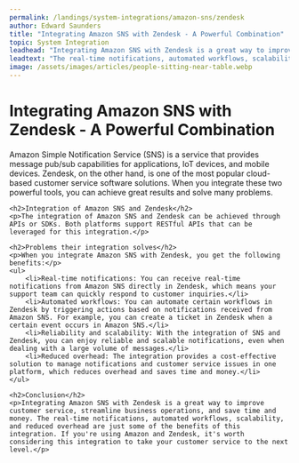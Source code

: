 ```yaml
---
permalink: /landings/system-integrations/amazon-sns/zendesk
author: Edward Saunders
title: "Integrating Amazon SNS with Zendesk - A Powerful Combination"
topic: System Integration
leadhead: "Integrating Amazon SNS with Zendesk is a great way to improve customer service, streamline business operations, and save time and money"
leadtext: "The real-time notifications, automated workflows, scalability, and reduced overhead are just some of the benefits of this integration. If you're using Amazon and Zendesk, it's worth considering this integration to take your customer service to the next level."
image: /assets/images/articles/people-sitting-near-table.webp
---
```

<div class="arttext">	<h1>Integrating Amazon SNS with Zendesk - A Powerful Combination</h1>
	<p>Amazon Simple Notification Service (SNS) is a service that provides message pub/sub capabilities for applications, IoT devices, and mobile devices. Zendesk, on the other hand, is one of the most popular cloud-based customer service software solutions. When you integrate these two powerful tools, you can achieve great results and solve many problems.</p>

	<h2>Integration of Amazon SNS and Zendesk</h2>
	<p>The integration of Amazon SNS and Zendesk can be achieved through APIs or SDKs. Both platforms support RESTful APIs that can be leveraged for this integration.</p>

	<h2>Problems their integration solves</h2>
	<p>When you integrate Amazon SNS with Zendesk, you get the following benefits:</p>
	<ul>
		<li>Real-time notifications: You can receive real-time notifications from Amazon SNS directly in Zendesk, which means your support team can quickly respond to customer inquiries.</li>
		<li>Automated workflows: You can automate certain workflows in Zendesk by triggering actions based on notifications received from Amazon SNS. For example, you can create a ticket in Zendesk when a certain event occurs in Amazon SNS.</li>
		<li>Reliability and scalability: With the integration of SNS and Zendesk, you can enjoy reliable and scalable notifications, even when dealing with a large volume of messages.</li>
		<li>Reduced overhead: The integration provides a cost-effective solution to manage notifications and customer service issues in one platform, which reduces overhead and saves time and money.</li>
	</ul>

	<h2>Conclusion</h2>
	<p>Integrating Amazon SNS with Zendesk is a great way to improve customer service, streamline business operations, and save time and money. The real-time notifications, automated workflows, scalability, and reduced overhead are just some of the benefits of this integration. If you're using Amazon and Zendesk, it's worth considering this integration to take your customer service to the next level.</p>
</div>